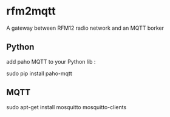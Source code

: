 rfm2mqtt
========

A gateway between RFM12 radio network and an MQTT borker

Python
------

add paho MQTT to your Python lib :

  sudo pip install paho-mqtt

MQTT
----

  sudo apt-get install mosquitto mosquitto-clients
